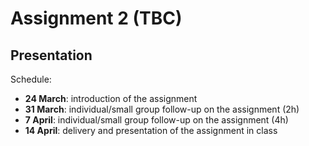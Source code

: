 # Assignment 2 (TBC)

## Presentation

Schedule:

- **24 March**: introduction of the assignment
- **31 March**: individual/small group follow-up on the assignment (2h)
- **7 April**: individual/small group follow-up on the assignment (4h)
- **14 April**: delivery and presentation of the assignment in class
